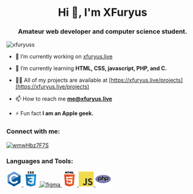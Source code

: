 <h1 align="center">Hi 👋, I'm XFuryus</h1>
<h3 align="center">Amateur web developer and computer science student.</h3>

<p align="left"> <img src="https://komarev.com/ghpvc/?username=xfuryuss&label=Profile%20views&color=0e75b6&style=flat" alt="xfuryuss" /> </p>

- 🔭 I’m currently working on [xfuryus.live](https://xfuryus.live)

- 🌱 I’m currently learning **HTML, CSS, javascript, PHP, and C.**

- 👨‍💻 All of my projects are available at [https://xfuryus.live/projects](https://xfuryus.live/projects)

- 📫 How to reach me **me@xfuryus.live**

- ⚡ Fun fact **I am an Apple geek.**

<h3 align="left">Connect with me:</h3>
<p align="left">
<a href="https://discord.gg/wmwHbz7F7S" target="blank"><img align="center" src="https://raw.githubusercontent.com/rahuldkjain/github-profile-readme-generator/master/src/images/icons/Social/discord.svg" alt="wmwHbz7F7S" height="30" width="40" /></a>
</p>

<h3 align="left">Languages and Tools:</h3>
<p align="left"> <a href="https://www.cprogramming.com/" target="_blank" rel="noreferrer"> <img src="https://raw.githubusercontent.com/devicons/devicon/master/icons/c/c-original.svg" alt="c" width="40" height="40"/> </a> <a href="https://www.w3schools.com/css/" target="_blank" rel="noreferrer"> <img src="https://raw.githubusercontent.com/devicons/devicon/master/icons/css3/css3-original-wordmark.svg" alt="css3" width="40" height="40"/> </a> <a href="https://www.figma.com/" target="_blank" rel="noreferrer"> <img src="https://www.vectorlogo.zone/logos/figma/figma-icon.svg" alt="figma" width="40" height="40"/> </a> <a href="https://www.w3.org/html/" target="_blank" rel="noreferrer"> <img src="https://raw.githubusercontent.com/devicons/devicon/master/icons/html5/html5-original-wordmark.svg" alt="html5" width="40" height="40"/> </a> <a href="https://developer.mozilla.org/en-US/docs/Web/JavaScript" target="_blank" rel="noreferrer"> <img src="https://raw.githubusercontent.com/devicons/devicon/master/icons/javascript/javascript-original.svg" alt="javascript" width="40" height="40"/> </a> <a href="https://www.php.net" target="_blank" rel="noreferrer"> <img src="https://raw.githubusercontent.com/devicons/devicon/master/icons/php/php-original.svg" alt="php" width="40" height="40"/> </a> </p>
